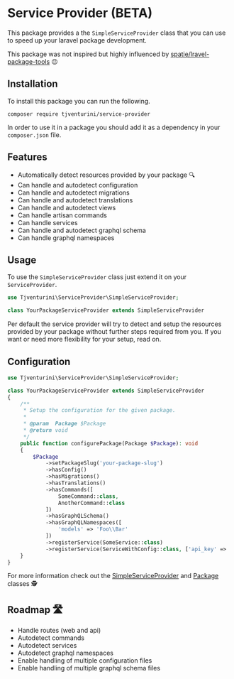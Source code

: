 # Service Provider (BETA)

This package provides a the `SimpleServiceProvider` class that you can use to speed up your laravel package development.

This package was not inspired but highly influenced by [spatie/lravel-package-tools](https://github.com/spatie/laravel-package-tools) 😉

## Installation

To install this package you can run the following.

```
composer require tjventurini/service-provider
```

In order to use it in a package you should add it as a dependency in your `composer.json` file.

## Features

* Automatically detect resources provided by your package 🔍
* Can handle and autodetect configuration
* Can handle and autodetect migrations
* Can handle and autodetect translations
* Can handle and autodetect views
* Can handle artisan commands
* Can handle services
* Can handle and autodetect graphql schema 
* Can handle graphql namespaces

## Usage

To use the `SimpleServiceProvider` class just extend it on your `ServiceProvider`.

```php
use Tjventurini\ServiceProvider\SimpleServiceProvider;

class YourPackageServiceProvider extends SimpleServiceProvider
```

Per default the service provider will try to detect and setup the resources provided by your package without further steps required from you. If you want or need more flexibility for your setup, read on.

## Configuration

```php
use Tjventurini\ServiceProvider\SimpleServiceProvider;

class YourPackageServiceProvider extends SimpleServiceProvider
{
    /**
     * Setup the configuration for the given package.
     *
     * @param  Package $Package
     * @return void
     */
    public function configurePackage(Package $Package): void
    {
        $Package
            ->setPackageSlug('your-package-slug')
            ->hasConfig()
            ->hasMigrations()
            ->hasTranslations()
            ->hasCommands([
                SomeCommand::class,
                AnotherCommand::class
            ])
            ->hasGraphQLSchema()
            ->hasGraphQLNamespaces([
                'models' => 'Foo\\Bar'
            ])
            ->registerService(SomeService::class)
            ->registerService(ServiceWithConfig::class, ['api_key' => 'some-key']);
    }
}
```

For more information check out the [SimpleServiceProvider](src/SimpleServiceProvider.php) and [Package](src/Package.php) classes 🕵

## Roadmap 🛣

* Handle routes (web and api)
* Autodetect commands
* Autodetect services
* Autodetect graphql namespaces
* Enable handling of multiple configuration files
* Enable handling of multiple graphql schema files